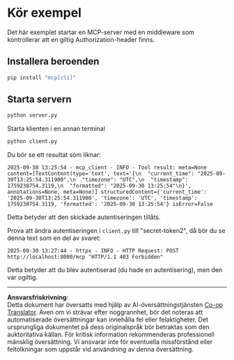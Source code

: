 <!--
CO_OP_TRANSLATOR_METADATA:
{
  "original_hash": "3f68294760a11dd3fdd175bd7f904a92",
  "translation_date": "2025-10-07T01:31:06+00:00",
  "source_file": "03-GettingStarted/11-simple-auth/code/basic/python/README.md",
  "language_code": "sv"
}
-->
# Kör exempel

Det här exemplet startar en MCP-server med en middleware som kontrollerar att en giltig Authorization-header finns.

## Installera beroenden

```bash
pip install "mcp[cli]" 
```

## Starta servern

```bash
python server.py
```

Starta klienten i en annan terminal

```bash
python client.py
```

Du bör se ett resultat som liknar:

```text
2025-09-30 13:25:54 - mcp_client - INFO - Tool result: meta=None content=[TextContent(type='text', text='{\n  "current_time": "2025-09-30T13:25:54.311900",\n  "timezone": "UTC",\n  "timestamp": 1759238754.3119,\n  "formatted": "2025-09-30 13:25:54"\n}', annotations=None, meta=None)] structuredContent={'current_time': '2025-09-30T13:25:54.311900', 'timezone': 'UTC', 'timestamp': 1759238754.3119, 'formatted': '2025-09-30 13:25:54'} isError=False
```

Detta betyder att den skickade autentiseringen tillåts.

Prova att ändra autentiseringen i `client.py` till "secret-token2", då bör du se denna text som en del av svaret:

```text
2025-09-30 13:27:44 - httpx - INFO - HTTP Request: POST http://localhost:8000/mcp "HTTP/1.1 403 Forbidden"
```

Detta betyder att du blev autentiserad (du hade en autentisering), men den var ogiltig.

---

**Ansvarsfriskrivning**:  
Detta dokument har översatts med hjälp av AI-översättningstjänsten [Co-op Translator](https://github.com/Azure/co-op-translator). Även om vi strävar efter noggrannhet, bör det noteras att automatiserade översättningar kan innehålla fel eller felaktigheter. Det ursprungliga dokumentet på dess originalspråk bör betraktas som den auktoritativa källan. För kritisk information rekommenderas professionell mänsklig översättning. Vi ansvarar inte för eventuella missförstånd eller feltolkningar som uppstår vid användning av denna översättning.